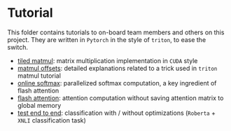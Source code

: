 # Tutorial

This folder contains tutorials to on-board team members and others on this project.
They are written in `Pytorch` in the style of `triton`, to ease the switch.

* [tiled matmul](./1%20-%20tiled%20matmul.ipynb): matrix multiplication implementation in `CUDA` style
* [matmul offsets](./2%20-%20matmul%20offsets.ipynb): detailed explanations related to a trick used in `triton` matmul tutorial
* [online softmax](./3%20-%20online%20softmax.ipynb): parallelized softmax computation, a key ingredient of flash attention
* [flash attention](./4%20-%20flash%20attention.ipynb): attention computation without saving attention matrix to global memory
* [test end to end](./bert%20e2e.ipynb): classification with / without optimizations (`Roberta` + `XNLI` classification task)
